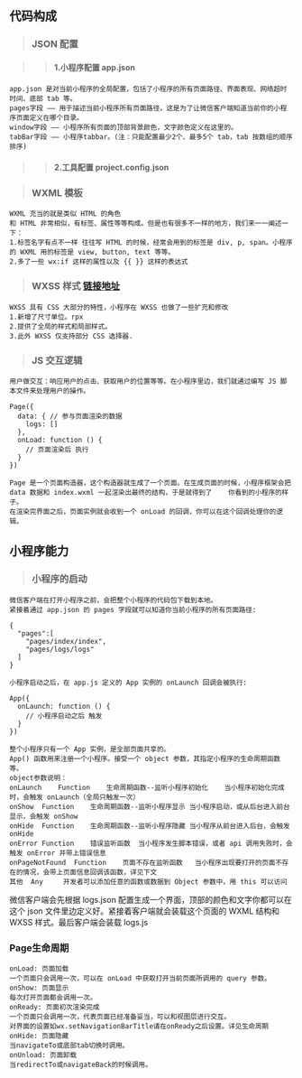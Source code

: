 ## 代码构成
> ### JSON 配置

>> #### 1.小程序配置 app.json
    app.json 是对当前小程序的全局配置，包括了小程序的所有页面路径、界面表现、网络超时时间、底部 tab 等。
    pages字段 —— 用于描述当前小程序所有页面路径，这是为了让微信客户端知道当前你的小程序页面定义在哪个目录。
    window字段 —— 小程序所有页面的顶部背景颜色，文字颜色定义在这里的。
    tabBar字段 —— 小程序tabbar。(注：只能配置最少2个、最多5个 tab，tab 按数组的顺序排序)
>> #### 2.工具配置 project.config.json

> ### WXML 模板
    WXML 充当的就是类似 HTML 的角色
    和 HTML 非常相似，有标签、属性等等构成。但是也有很多不一样的地方，我们来一一阐述一下：
    1.标签名字有点不一样 往往写 HTML 的时候，经常会用到的标签是 div, p, span。小程序的 WXML 用的标签是 view, button, text 等等。
    2.多了一些 wx:if 这样的属性以及 {{ }} 这样的表达式
    
> ### WXSS 样式 [链接地址](https://developers.weixin.qq.com/miniprogram/dev/framework/view/wxss.html)
    WXSS 具有 CSS 大部分的特性，小程序在 WXSS 也做了一些扩充和修改
    1.新增了尺寸单位。rpx
    2.提供了全局的样式和局部样式。
    3.此外 WXSS 仅支持部分 CSS 选择器.

> ### JS 交互逻辑
    用户做交互：响应用户的点击、获取用户的位置等等。在小程序里边，我们就通过编写 JS 脚本文件来处理用户的操作。
```
Page({
  data: { // 参与页面渲染的数据
    logs: []
  },
  onLoad: function () {
    // 页面渲染后 执行
  }
})
```

    Page 是一个页面构造器，这个构造器就生成了一个页面。在生成页面的时候，小程序框架会把 data 数据和 index.wxml 一起渲染出最终的结构，于是就得到了    你看到的小程序的样子。
    在渲染完界面之后，页面实例就会收到一个 onLoad 的回调，你可以在这个回调处理你的逻辑。


## 小程序能力
> ### 小程序的启动
    微信客户端在打开小程序之前，会把整个小程序的代码包下载到本地。
    紧接着通过 app.json 的 pages 字段就可以知道你当前小程序的所有页面路径:
    
```
{
  "pages":[
    "pages/index/index",
    "pages/logs/logs"
  ]
}
```

    小程序启动之后，在 app.js 定义的 App 实例的 onLaunch 回调会被执行:
    
```
App({
  onLaunch: function () {
    // 小程序启动之后 触发
  }
})
```

    整个小程序只有一个 App 实例，是全部页面共享的。
    App() 函数用来注册一个小程序。接受一个 object 参数，其指定小程序的生命周期函数等。
    object参数说明：
    onLaunch	Function	生命周期函数--监听小程序初始化	当小程序初始化完成时，会触发 onLaunch（全局只触发一次）
    onShow	Function	生命周期函数--监听小程序显示	当小程序启动，或从后台进入前台显示，会触发 onShow
    onHide	Function	生命周期函数--监听小程序隐藏	当小程序从前台进入后台，会触发 onHide
    onError	Function	错误监听函数	当小程序发生脚本错误，或者 api 调用失败时，会触发 onError 并带上错误信息
    onPageNotFound	Function	页面不存在监听函数	当小程序出现要打开的页面不存在的情况，会带上页面信息回调该函数，详见下文
    其他	Any		开发者可以添加任意的函数或数据到 Object 参数中，用 this 可以访问
微信客户端会先根据 logs.json 配置生成一个界面，顶部的颜色和文字你都可以在这个 json 文件里边定义好。紧接着客户端就会装载这个页面的 WXML 结构和 WXSS 样式。最后客户端会装载 logs.js


### Page生命周期
    onLoad: 页面加载
    一个页面只会调用一次，可以在 onLoad 中获取打开当前页面所调用的 query 参数。
    onShow: 页面显示
    每次打开页面都会调用一次。
    onReady: 页面初次渲染完成
    一个页面只会调用一次，代表页面已经准备妥当，可以和视图层进行交互。
    对界面的设置如wx.setNavigationBarTitle请在onReady之后设置。详见生命周期
    onHide: 页面隐藏
    当navigateTo或底部tab切换时调用。
    onUnload: 页面卸载
    当redirectTo或navigateBack的时候调用。
